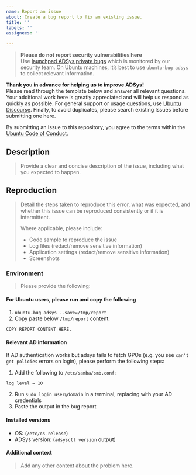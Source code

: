 ```yaml
---
name: Report an issue
about: Create a bug report to fix an existing issue.
title: ''
labels: ''
assignees: ''

---
```

>**Please do not report security vulnerabilities here**  
>Use [launchpad ADSys private bugs](https://bugs.launchpad.net/ubuntu/+source/adsys/+filebug) which is monitored by our security team. On Ubuntu machines, it’s best to use `ubuntu-bug adsys` to collect relevant information.

**Thank you in advance for helping us to improve ADSys!**  
Please read through the template below and answer all relevant questions. Your additional work here is greatly appreciated and will help us respond as quickly as possible. For general support or usage questions, use [Ubuntu Discourse](https://discourse.ubuntu.com/c/desktop/8). Finally, to avoid duplicates, please search existing Issues before submitting one here.

By submitting an Issue to this repository, you agree to the terms within the [Ubuntu Code of Conduct](https://ubuntu.com/community/code-of-conduct).

## Description

> Provide a clear and concise description of the issue, including what you expected to happen.

## Reproduction

> Detail the steps taken to reproduce this error, what was expected, and whether this issue can be reproduced consistently or if it is intermittent.
>
> Where applicable, please include:
>
> * Code sample to reproduce the issue
> * Log files (redact/remove sensitive information)
> * Application settings (redact/remove sensitive information)
> * Screenshots

### Environment

> Please provide the following:

#### For Ubuntu users, please run and copy the following

1. `ubuntu-bug adsys --save=/tmp/report`
1. Copy paste below `/tmp/report` content:

```raw
COPY REPORT CONTENT HERE.
```

#### Relevant AD information

If AD authentication works but adsys fails to fetch GPOs (e.g. you see `can't get policies` errors on login), please perform the following steps:

1. Add the following to `/etc/samba/smb.conf`:
```
log level = 10
```
2. Run `sudo login user@domain` in a terminal, replacing with your AD credentials
3. Paste the output in the bug report

#### Installed versions

* OS: (`/etc/os-release`)
* ADSys version: (`adsysctl version` output)

#### Additional context

> Add any other context about the problem here.
